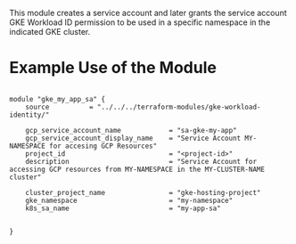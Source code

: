 This module creates a service account and later grants the service account GKE Workload ID permission to be used in a specific namespace in the indicated GKE cluster.


# Example Use of the Module 

```hcl

module "gke_my_app_sa" {
    source          = "../../../terraform-modules/gke-workload-identity/"

    gcp_service_account_name            = "sa-gke-my-app"
    gcp_service_account_display_name    = "Service Account MY-NAMESPACE for accesing GCP Resources"
    project_id                          = "<project-id>"
    description                         = "Service Account for accessing GCP resources from MY-NAMESPACE in the MY-CLUSTER-NAME cluster"

    cluster_project_name                = "gke-hosting-project"
    gke_namespace                       = "my-namespace"
    k8s_sa_name                         = "my-app-sa"


}

```